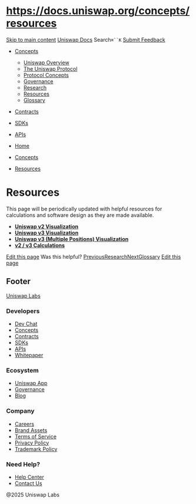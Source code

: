 # https://docs.uniswap.org/concepts/resources

[Skip to main content](https://docs.uniswap.org/concepts/resources#__docusaurus_skipToContent_fallback)
[Uniswap Docs](https://docs.uniswap.org/)
Search`⌘``K`
[Submit Feedback](https://docs.google.com/forms/d/e/1FAIpQLSdjSkZam8KiatL9XACRVxCHjDJjaPGbls77PCXDKFn4JwykXg/viewform)
  * [Concepts](https://docs.uniswap.org/concepts/overview)
    * [Uniswap Overview](https://docs.uniswap.org/concepts/overview)
    * [The Uniswap Protocol](https://docs.uniswap.org/concepts/uniswap-protocol)
    * [Protocol Concepts](https://docs.uniswap.org/concepts/resources)
    * [Governance](https://docs.uniswap.org/concepts/resources)
    * [Research](https://docs.uniswap.org/concepts/research)
    * [Resources](https://docs.uniswap.org/concepts/resources)
    * [Glossary](https://docs.uniswap.org/concepts/glossary)
  * [Contracts](https://docs.uniswap.org/contracts/v4/overview)
  * [SDKs](https://docs.uniswap.org/sdk/v4/overview)
  * [APIs](https://docs.uniswap.org/api/subgraph/overview)


  * [Home](https://docs.uniswap.org/)
  * [Concepts](https://docs.uniswap.org/concepts/overview)
  * [Resources](https://docs.uniswap.org/concepts/resources)


# Resources
This page will be periodically updated with helpful resources for calculations and software design as they are made available.
  * [**Uniswap v2 Visualization**](https://www.desmos.com/calculator/j8eppi5vvu)
  * [**Uniswap v3 Visualization**](https://www.desmos.com/calculator/q2kxfue441)
  * [**Uniswap v3 (Multiple Positions) Visualization**](https://www.desmos.com/calculator/oduetjzfp4)
  * [**v2 / v3 Calculations**](https://docs.google.com/spreadsheets/d/1VH-lbF9RDUpVozGeA3BtWwypjW66MjcD1DnOYzcHmzk/edit#gid=0)


[Edit this page](https://github.com/uniswap/uniswap-docs/tree/main/docs/concepts/resources.md)
Was this helpful?
[PreviousResearch](https://docs.uniswap.org/concepts/research)[NextGlossary](https://docs.uniswap.org/concepts/glossary)
[Edit this page](https://github.com/uniswap/uniswap-docs/tree/main/docs/concepts/resources.md)
## Footer
[Uniswap Labs](https://docs.uniswap.org/)
### Developers
  * [Dev Chat](https://discord.com/invite/uniswap)
  * [Concepts](https://docs.uniswap.org/concepts/overview)
  * [Contracts](https://docs.uniswap.org/contracts/v4/overview)
  * [SDKs](https://docs.uniswap.org/sdk/v4/overview)
  * [APIs](https://docs.uniswap.org/api/subgraph/overview)
  * [Whitepaper](https://app.uniswap.org/whitepaper-v4.pdf)


### Ecosystem
  * [Uniswap App](https://app.uniswap.org/)
  * [Governance](https://www.uniswapfoundation.org/governance)
  * [Blog](https://blog.uniswap.org/)


### Company
  * [Careers](https://boards.greenhouse.io/uniswaplabs)
  * [Brand Assets](https://github.com/Uniswap/brand-assets/raw/main/Uniswap%20Brand%20Assets.zip)
  * [Terms of Service](https://support.uniswap.org/hc/en-us/articles/30935100859661-Uniswap-Labs-Terms-of-Service)
  * [Privacy Policy](https://support.uniswap.org/hc/en-us/articles/30934457771405-Uniswap-Labs-Privacy-Policy)
  * [Trademark Policy](https://support.uniswap.org/hc/en-us/articles/30934762216973-Uniswap-Labs-Trademark-Guidelines)


### Need Help?
  * [Help Center](https://support.uniswap.org/)
  * [Contact Us](https://support.uniswap.org/hc/en-us/requests/new)


@2025 Uniswap Labs
[](https://github.com/uniswap/uniswap-docs)[](https://twitter.com/Uniswap)[](https://discord.com/invite/uniswap)
